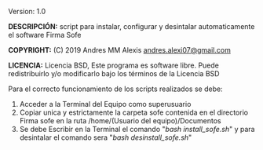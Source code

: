Version: 1.0

**DESCRIPCIÓN:** script para instalar, configurar y desintalar automaticamente el software Firma Sofe

**COPYRIGHT:** (C) 2019 Andres MM Alexis <andres.alexi07@gmail.com>
                      
**LICENCIA:** Licencia BSD, Este programa es software libre. Puede redistribuirlo y/o modificarlo bajo los términos de la Licencia BSD                                                   

Para el correcto funcionamiento de los scripts realizados se debe:              


1. Acceder a la Terminal del Equipo como superusuario
2. Copiar unica y estrictamente la carpeta sofe contenida en el directorio Firma sofe en la ruta /home/(Usuario del equipo)/Documentos
3. Se debe Escribir en la Terminal el comando "_bash install_sofe.sh_" y para desintalar el comando sera "_bash desinstall_sofe.sh_"         
										  
